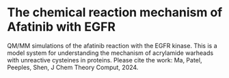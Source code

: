 # The chemical reaction mechanism of Afatinib with EGFR

QM/MM simulations of the afatinib reaction with the EGFR kinase. This is a model system for understanding the mechanism of acrylamide warheads with unreactive cysteines in proteins. Please cite the work: Ma, Patel, Peeples, Shen, J Chem Theory Comput, 2024.
